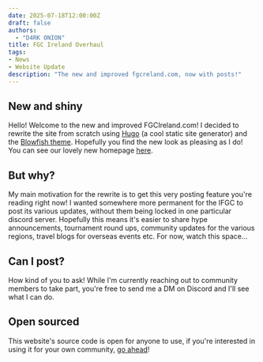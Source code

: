 ```yaml
---
date: 2025-07-18T12:00:00Z
draft: false
authors:
  - "D4RK ONION"
title: FGC Ireland Overhaul
tags:
- News
- Website Update
description: "The new and improved fgcreland.com, now with posts!"
---
```


## New and shiny

Hello! Welcome to the new and improved FGCIreland.com! I decided to rewrite the site from scratch using [Hugo](https://gohugo.io) (a cool static site generator) and the [Blowfish theme](https://blowfish.page). Hopefully you find the new look as pleasing as I do! You can see our lovely new homepage [here](https://fgcireland.com).

## But why?

My main motivation for the rewrite is to get this very posting feature you're reading right now! I wanted somewhere more permanent for the IFGC to post its various updates, without them being locked in one particular discord server. Hopefully this means it's easier to share hype announcements, tournament round ups, community updates for the various regions, travel blogs for overseas events etc. For now, watch this space...

## Can I post?

How kind of you to ask! While I'm currently reaching out to community members to take part, you're free to send me a DM on Discord and I'll see what I can do.

## Open sourced

This website's source code is open for anyone to use, if you're interested in using it for your own community, [go ahead](https://github.com/D4RKONION/fgcireland.com)!